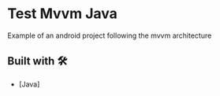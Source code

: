 # Test Mvvm Java

Example of an android project following the mvvm architecture

## Built with 🛠️

* [Java]
